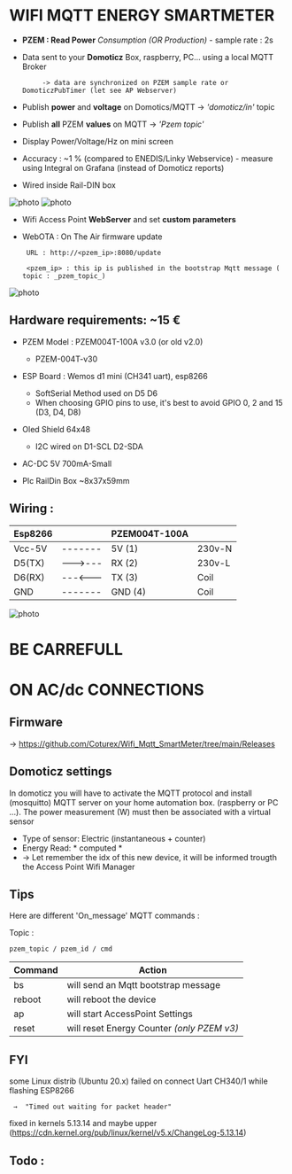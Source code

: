 # WIFI MQTT ENERGY SMARTMETER
 * **PZEM : Read Power** _Consumption (OR Production)_ - sample rate : 2s
 * Data sent to your **Domoticz** Box, raspberry, PC... using a local MQTT Broker
 
            -> data are synchronized on PZEM sample rate or DomoticzPubTimer (let see AP Webserver)
 
 * Publish **power** and **voltage** on Domotics/MQTT → _'domoticz/in'_ topic
 * Publish **all** PZEM **values** on MQTT → _'Pzem topic'_
 * Display Power/Voltage/Hz on mini screen   
 * Accuracy : ~1 % (compared to ENEDIS/Linky Webservice) - measure using Integral on Grafana (instead of Domoticz reports)
 * Wired inside Rail-DIN box

![photo](https://user-images.githubusercontent.com/53934994/136688865-a3b4bae1-0c27-487a-a898-0a9e817c8b39.png)
![photo](https://user-images.githubusercontent.com/53934994/137083496-70fa6ab4-3972-4f08-b075-35438a764d2d.png)

 * Wifi Access Point **WebServer** and set **custom parameters**
 * WebOTA : On The Air firmware update
        
        URL : http://<pzem_ip>:8080/update
        
        <pzem_ip> : this ip is published in the bootstrap Mqtt message ( topic : _pzem_topic_)

![photo](https://user-images.githubusercontent.com/53934994/139536819-df299a4f-86d1-45ee-afe6-58e61d8bed9b.png)

## Hardware requirements:   ~15 €

* PZEM Model : PZEM004T-100A v3.0   (or old v2.0)
   - PZEM-004T-v30         

* ESP Board : Wemos d1 mini (CH341 uart), esp8266
   - SoftSerial Method used on D5 D6 
   - When choosing GPIO pins to use, it's best to avoid GPIO 0, 2 and 15 (D3, D4, D8)

* Oled Shield 64x48 
   - I2C wired on D1-SCL D2-SDA

* AC-DC 5V 700mA-Small

* Plc RailDin Box ~8x37x59mm


## Wiring : 
  | Esp8266|       |PZEM004T-100A   |           |    
  |--------|-------|----------------|-----------|
  | Vcc-5V |-------|5V  (1)         |    230v-N | 
  | D5(TX) |--->---|RX  (2)         |    230v-L |    
  | D6(RX) |---<---|TX  (3)         |      Coil | 
  | GND    |-------|GND (4)         |      Coil | 
                                                                                                                               
  
![photo](https://user-images.githubusercontent.com/53934994/139558602-1654c534-b2dc-4c6d-933c-fd18c7fac8af.png)

# BE CARREFULL 
# ON AC/dc CONNECTIONS

## Firmware

→ https://github.com/Coturex/Wifi_Mqtt_SmartMeter/tree/main/Releases

## Domoticz settings

In domoticz you will have to activate the MQTT protocol and install (mosquitto) MQTT server on your home automation box. (raspberry or PC ...).
The power measurement (W) must then be associated with a virtual sensor
   - Type of sensor: Electric (instantaneous + counter)
   - Energy Read: * computed *
   - →  Let remember the idx of this new device, it will be informed trougth the Access Point Wifi Manager
   
## Tips

Here are different 'On_message' MQTT commands :

 Topic : 

    pzem_topic / pzem_id / cmd

|Command | Action                                     |
|--------|--------------------------------------------|
| bs     | will send an Mqtt bootstrap message        |
| reboot | will reboot the device                     |
| ap     | will start AccessPoint Settings            |
| reset  | will reset Energy Counter _(only PZEM v3)_ |
 
 
 


## FYI  
some Linux distrib (Ubuntu 20.x) failed on connect Uart CH340/1 while flashing ESP8266

     →  "Timed out waiting for packet header"
fixed in kernels 5.13.14 and maybe upper 
(https://cdn.kernel.org/pub/linux/kernel/v5.x/ChangeLog-5.13.14)

## Todo :

